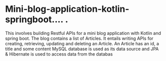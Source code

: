 # Mini-blog-application-kotlin-springboot.... .
This involves building Restful APIs for a mini blog application with Kotlin and spring boot.
The blog contains a list of Articles. It entails writing APIs for creating, retrieving, updating and deleting an Article.
An Article has an id, a title and some content
MySQL database is used as its data source and JPA & Hibernate is used to access data from the databas
